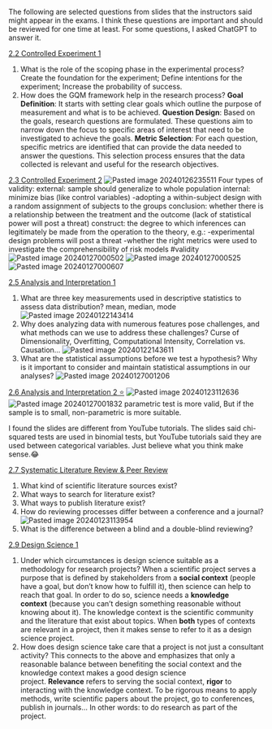 The following are selected questions from slides that the instructors said might appear in the exams. I think these questions are important and should be reviewed for one time at least. For some questions, I asked ChatGPT to answer it.

[2.2 Controlled Experiment 1](ARM%20Final%20Exam/2.%20Slides/2.2%20Controlled%20Experiment%201.md)

1. What is the role of the scoping phase in the experimental process? 
	Create the foundation for the experiment; 
	Define intentions for the experiment; 
	Increase the probability of success.
2. How does the GQM framework help in the research process?
	**Goal Definition**: It starts with setting clear goals which outline the purpose of measurement and what is to be achieved.
    **Question Design**: Based on the goals, research questions are formulated. These questions aim to narrow down the focus to specific areas of interest that need to be investigated to achieve the goals.
    **Metric Selection**: For each question, specific metrics are identified that can provide the data needed to answer the questions. This selection process ensures that the data collected is relevant and useful for the research objectives.

 [2.3 Controlled Experiment 2](2.3%20Controlled%20Experiment%202.md)
	![Pasted image 20240126235511](Pasted%20image%2020240126235511.png)
	Four types of validity:
		external: sample should generalize to whole population
		internal: minimize bias (like control variables)
			-adopting a within-subject design with a random assignment of subjects to the groups
		conclusion: whether there is a relationship between the treatment and the outcome (lack of statistical power will post a threat)
		construct: the degree to which inferences can legitimately be made from the operation to the theory, e.g.:
			-experimental design problems will post a threat
			-whether the right metrics were used to investigate the comprehensibility of risk models
		#validity 
	![Pasted image 20240127000502](Pasted%20image%2020240127000502.png)
	![Pasted image 20240127000525](Pasted%20image%2020240127000525.png)
	![Pasted image 20240127000607](Pasted%20image%2020240127000607.png)

 [2.5 Analysis and Interpretation 1](2.5%20Analysis%20and%20Interpretation%201.md)
1. What are three key measurements used in descriptive statistics to assess data distribution? 
	mean, median, mode
	![Pasted image 20240122143414](Pasted%20image%2020240122143414.png)
2. Why does analyzing data with numerous features pose challenges, and what methods can we use to address these challenges?
	Curse of Dimensionality, Overfitting, Computational Intensity, Correlation vs. Causation...
	![Pasted image 20240122143611](Pasted%20image%2020240122143611.png)
3. What are the statistical assumptions before we test a hypothesis? Why is it important to consider and maintain statistical assumptions in our analyses?
	![Pasted image 20240127001206](Pasted%20image%2020240127001206.png)
	

[2.6 Analysis and Interpretation 2 ⭐](2.6%20Analysis%20and%20Interpretation%202%20⭐.md)
![Pasted image 20240123112636](Pasted%20image%2020240123112636.png)
![Pasted image 20240127001832](Pasted%20image%2020240127001832.png)
parametric test is more valid, But if the sample is to small, non-parametric is more suitable.

I found the slides are different from YouTube tutorials. The slides said chi-squared tests are used in binomial tests, but YouTube tutorials said they are used between categorical variables. Just believe what you think make sense.😂

[2.7 Systematic Literature Review & Peer Review](2.7%20Systematic%20Literature%20Review%20&%20Peer%20Review.md)
1. What kind of scientific literature sources exist? 
2. What ways to search for literature exist?
3. What ways to publish literature exist? 
4. How do reviewing processes differ between a conference and a journal? ![Pasted image 20240123113954](Pasted%20image%2020240123113954.png)
5. What is the difference between a blind and a double-blind reviewing?

[2.9 Design Science 1](2.9%20Design%20Science%201.md)
1. Under which circumstances is design science suitable as a methodology for research projects?
	When a scientific project serves a purpose that is defined by stakeholders from a **social context** (people have a goal, but don’t know how to fulfill it), then science can help to reach that goal. In order to do so, science needs a **knowledge context** (because you can’t design something reasonable without knowing about it). The knowledge context is the scientific community and the literature that exist about topics. When **both** types of contexts are relevant in a project, then it makes sense to refer to it as a design science project.
2. How does design science take care that a project is not just a consultant activity?
	This connects to the above and emphasizes that only a reasonable balance between benefiting the social context and the knowledge context makes a good design science project. **Relevance** refers to serving the social context, **rigor** to interacting with the knowledge context. To be rigorous means to apply methods, write scientific papers about the project, go to conferences, publish in journals... In other words: to do research as part of the project.